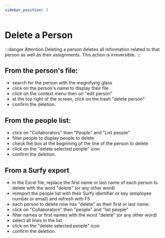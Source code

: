 ```yaml
---
sidebar_position: 3
---
```


# Delete a Person

:::danger Attention
Deleting a person deletes all information related to that person as well as their assignments.
This action is irreversible. 
:::

## From the person's file:

-   search for the person with the magnifying glass
-   click on the person's name to display their file
-   click on the context menu then on "edit person"
-   at the top right of the screen, click on the trash "delete person"
-   confirm the deletion.

## From the people list:

-   click on "Collaborators" then "People" and "List people"
-   filter people to display people to delete
-   check the box at the beginning of the line of the person to delete
-   click on the "delete selected people" icon
-   confirm the deletion.

## From a Surfy export

-   in the Excel file, replace the first name or last name of each person to delete with the word "delete" (or any other word)
-   reimport the people list with their Surfy identifier or key (employee number or email) and refresh with F5
-   each person to delete now has "delete" as their first or last name. 
-   click on "Collaborators" then "people" and "list people"
-   filter names or first names with the word "delete" (or any other word)
-   select all lines in the list
-   click on the "delete selected people" icon
-   confirm the deletion.
